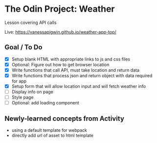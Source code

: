 # The Odin Project: Weather
Lesson covering API calls

Live: https://vanessapigwin.github.io/weather-app-top/

## Goal / To Do
- [x] Setup blank  HTML with appropriate links to js and css files
- [x] Optional: Figure out how to get browser location
- [x] Write functions that call API, must take location and return data
- [x] Write functions that process json and return object with data required for app
- [x] Setup form that will allow location input and will fetch weather info
- [ ] Display info on page
- [ ] Style page
- [ ] Optional: add loading component

## Newly-learned concepts from Activity
- using a default template for webpack
- directly add url of asset to html template
